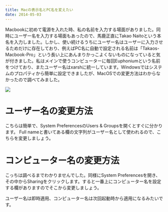 ```yaml
---
title: Macの表示名とPC名を変えたい
date: 2014-05-03
---
```


Macbookに初めて電源を入れた時、私の名前を入力する場面がありました。同時にユーザー名を入力する場面もあったので、馬鹿正直にTakao Naitoという本名を入力しました。しかし、使い続けるうちにユーザー名はユーザーに入力させるためだけに存在しており、例えばPC名に自動で設定される名前は「Takaos-Macbook-Pro」という長い上にあんまりかっこよくないものになっていると気が付きました。私はメインで使うコンピューターに毎回Euphoniumという名前をつけており、またユーザー名はxarshに統一しています。Windowsではシステムのプロパティから簡単に設定できましたが、MacOSでの変更方法はわからなかったので調べてみました。

![](https://farm8.staticflickr.com/7366/14091151562_90ef2b4928_b_d.jpg)

# ユーザー名の変更方法
こちらは簡単で、System PreferencesのUsers & Groupsを開くとすぐに分かります。 Full nameと書いてある欄の文字列がユーザー名として使われるので、こちらを変更しましょう。

# コンピューター名の変更方法
こっちは調べるまでわかりませんでした。同様にSystem Preferencesを開き、その中からSharingをクリックします。すると一番上にコンピューター名を設定する欄がありますのでそこから変更しましょう。

ユーザー名は即時適用、コンピューター名は次回起動時から適用になるみたいです。
